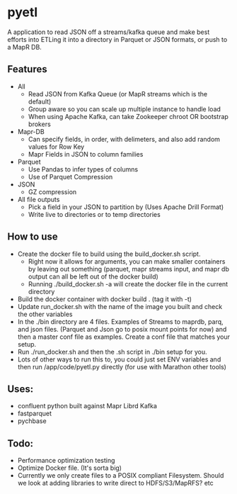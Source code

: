 # pyetl
A application to read JSON off a streams/kafka queue and make best efforts into ETLing it into a directory in Parquet or JSON formats, or push to a MapR DB. 

## Features
- All
  - Read JSON from Kafka Queue (or MapR streams which is the default)
  - Group aware so you can scale up multiple instance to handle load
  - When using Apache Kafka, can take Zookeeper chroot OR bootstrap brokers
- Mapr-DB
  - Can specify fields, in order, with delimeters, and also add random values for Row Key
  - Mapr Fields in JSON to column families 
- Parquet
  - Use Pandas to infer types of columns
  - Use of Parquet Compression
- JSON
  - GZ compression
- All file outputs
  - Pick a field in your JSON to partition by (Uses Apache Drill Format)
  - Write live to directories or to temp directories

## How to use
- Create the docker file to build using the build_docker.sh script.
  - Right now it allows for arguments, you can make smaller containers by leaving out something (parquet, mapr streams input, and mapr db output can all be left out of the docker build)
  - Running ./build_docker.sh -a will create the docker file in the current directory
- Build the docker container with docker build . (tag it with -t)
- Update run_docker.sh with the name of the image you built and check the other variables
- In the ./bin directory are 4 files. Examples of Streams to maprdb, parq, and json files. (Parquet and Json go to posix mount points for now) and then a master conf file as examples. Create a conf file that matches your setup. 
- Run ./run_docker.sh and then the .sh script in ./bin setup for you. 
- Lots of other ways to run this to, you could just set ENV variables and then run /app/code/pyetl.py directly (for use with Marathon other tools)

## Uses:
- confluent python built against Mapr Librd Kafka
- fastparquet
- pychbase

## Todo:
- Performance optimization testing
- Optimize Docker file. (It's sorta big)
- Currently we only create files to a POSIX compliant Filesystem. Should we look at adding libraries to write direct to HDFS/S3/MapRFS? etc 

